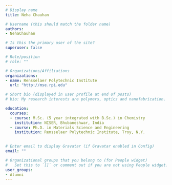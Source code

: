 ```yaml
---
# Display name
title: Neha Chauhan

# Username (this should match the folder name)
authors:
- NehaChauhan

# Is this the primary user of the site?
superuser: false

# Role/position
# role: ""

# Organizations/Affiliations
organizations:
- name: Rensselaer Polytechnic Institute
  url: "http://mse.rpi.edu"

# Short bio (displayed in user profile at end of posts)
# bio: My research interests are polymers, optics and nanofabrication.

education:
  courses:
  - course: M.Sc. (5 year integrated with B.Sc.) in Chemistry
    institution: NISER, Bhubaneshwar, India
  - course: Ph.D. in Materials Science and Engineering
    institution: Rensselaer Polytechnic Institute, Troy, N.Y.
    

# Enter email to display Gravatar (if Gravatar enabled in Config)
email: ""

# Organizational groups that you belong to (for People widget)
#   Set this to `[]` or comment out if you are not using People widget.
user_groups:
- Alumni
---
```

